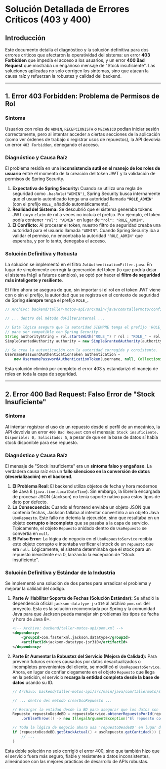 #  Solución Detallada de Errores Críticos (403 y 400)

## Introducción

Este documento detalla el diagnóstico y la solución definitiva para dos errores críticos que afectaron la operatividad del sistema: un error **403 Forbidden** que impedía el acceso a los usuarios, y un error **400 Bad Request** que mostraba un engañoso mensaje de "Stock insuficiente". Las soluciones aplicadas no solo corrigen los síntomas, sino que atacan la causa raíz y refuerzan la robustez y calidad del backend.

---

## 1. Error 403 Forbidden: Problema de Permisos de Rol

### Síntoma

Usuarios con roles de `ADMIN`, `RECEPCIONISTA` o `MECANICO` podían iniciar sesión correctamente, pero al intentar acceder a ciertas secciones de la aplicación (como ver órdenes de trabajo o registrar usos de repuestos), la API devolvía un error `403 Forbidden`, denegando el acceso.

### Diagnóstico y Causa Raíz

El problema residía en una **inconsistencia sutil en el manejo de los roles de usuario** entre el momento de la creación del token JWT y la validación de permisos de Spring Security.

1.  **Expectativa de Spring Security:** Cuando se utiliza una regla de seguridad como `.hasRole("ADMIN")`, Spring Security busca internamente que el usuario autenticado tenga una autoridad llamada **`"ROLE_ADMIN"`** (con el prefijo `ROLE_` añadido automáticamente).
2.  **Realidad del Sistema:** Se descubrió que el sistema generaba tokens JWT cuyo `claim` de rol a veces no incluía el prefijo. Por ejemplo, el token podía contener `"rol": "ADMIN"` en lugar de `"rol": "ROLE_ADMIN"`.
3.  **El Conflicto:** Al procesar el token, nuestro filtro de seguridad creaba una autoridad para el usuario llamada `"ADMIN"`. Cuando Spring Security iba a validar el permiso, no encontraba la autoridad `"ROLE_ADMIN"` que esperaba, y por lo tanto, denegaba el acceso.

### Solución Definitiva y Robusta

La solución se implementó en el filtro `JwtAuthenticationFilter.java`. En lugar de simplemente corregir la generación del token (lo que podría dejar el sistema frágil a futuros cambios), se optó por hacer el **filtro de seguridad más inteligente y resiliente**.

El filtro ahora se asegura de que, sin importar si el rol en el token JWT viene con o sin el prefijo, la autoridad que se registra en el contexto de seguridad de Spring **siempre** tenga el prefijo `ROLE_`.

```java
// Archivo: backend/taller-motos-api/src/main/java/com/tallermoto/config/JwtAuthenticationFilter.java

// ... dentro del método doFilterInternal ...

// Esta lógica asegura que la autoridad SIEMPRE tenga el prefijo 'ROLE_'
// para ser compatible con Spring Security.
String authorityString = rol.startsWith("ROLE_") ? rol : "ROLE_" + rol;
SimpleGrantedAuthority authority = new SimpleGrantedAuthority(authorityString);

// Se crea la autenticación con la autoridad corregida y consistente.
UsernamePasswordAuthenticationToken authentication =
    new UsernamePasswordAuthenticationToken(username, null, Collections.singletonList(authority));
```

Esta solución eliminó por completo el error 403 y estandarizó el manejo de roles en toda la capa de seguridad.

---

## 2. Error 400 Bad Request: Falso Error de "Stock Insuficiente"

### Síntoma

Al intentar registrar el uso de un repuesto desde el perfil de un mecánico, la API devolvía un error `400 Bad Request` con el mensaje: `Stock insuficiente. Disponible: 0, Solicitado: 5`, a pesar de que en la base de datos sí había stock disponible para ese repuesto.

### Diagnóstico y Causa Raíz

El mensaje de "Stock insuficiente" era un **síntoma falso y engañoso**. La verdadera causa raíz era un **fallo silencioso en la conversión de datos (deserialización) en el backend**.

1.  **El Problema Real:** El backend utiliza objetos de fecha y hora modernos de Java 8 (`java.time.LocalDateTime`). Sin embargo, la librería encargada de procesar JSON (Jackson) no tenía soporte nativo para estos tipos de dato por defecto.
2.  **La Consecuencia:** Cuando el frontend enviaba un objeto JSON que contenía fechas, Jackson fallaba al intentar convertirlo a un objeto Java `UsoRepuesto`. Este fallo no detenía la ejecución, sino que resultaba en un objeto **corrupto o incompleto** que se pasaba a la capa de servicio. Típicamente, el objeto `Repuesto` anidado dentro de `UsoRepuesto` se convertía en `null`.
3.  **El Falso Error:** La lógica de negocio en el `UsoRepuestoService` recibía este objeto corrupto e intentaba verificar el stock de un `repuesto` que era `null`. Lógicamente, el sistema determinaba que el stock para un repuesto inexistente era 0, lanzando la excepción de "Stock insuficiente".

### Solución Definitiva y Estándar de la Industria

Se implementó una solución de dos partes para erradicar el problema y mejorar la calidad del código.

1.  **Parte A: Habilitar Soporte de Fechas (Solución Estándar):** Se añadió la dependencia oficial `jackson-datatype-jsr310` al archivo `pom.xml` del proyecto. Esta es la solución recomendada por Spring y la comunidad Java para que Jackson pueda manejar sin problemas los tipos de fecha y hora de Java 8+.

    ```xml
    <!-- Archivo: backend/taller-motos-api/pom.xml -->
    <dependency>
        <groupId>com.fasterxml.jackson.datatype</groupId>
        <artifactId>jackson-datatype-jsr310</artifactId>
    </dependency>
    ```

2.  **Parte B: Aumentar la Robustez del Servicio (Mejora de Calidad):** Para prevenir futuros errores causados por datos desactualizados o incompletos provenientes del cliente, se modificó el `UsoRepuestoService`. Ahora, en lugar de confiar ciegamente en el objeto `Repuesto` que llega en la petición, el servicio **recarga la entidad completa desde la base de datos** usando su ID.

    ```java
    // Archivo: backend/taller-motos-api/src/main/java/com/tallermoto/service/UsoRepuestoService.java

    // ... dentro del método crearUsoRepuesto ...

    // Recargar la entidad desde la BD para asegurar que los datos son frescos y consistentes.
    Repuesto repuestoDesdeBD = repuestoService.obtenerRepuestoPorId(repuesto.getIdRepuesto())
        .orElseThrow(() -> new IllegalArgumentException("El repuesto con ID " + repuesto.getIdRepuesto() + " no existe."));

    // Toda la lógica de negocio ahora usa 'repuestoDesdeBD' en lugar del objeto que vino del cliente.
    if (repuestoDesdeBD.getStockActual() < usoRepuesto.getCantidad()) {
        // ...
    }
    ```

Esta doble solución no solo corrigió el error 400, sino que también hizo que el servicio fuera más seguro, fiable y resistente a datos inconsistentes, alineándose con las mejores prácticas de desarrollo de APIs robustas. 